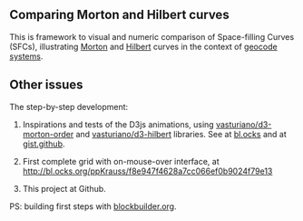 ## Comparing Morton and Hilbert curves
This is framework to visual and numeric comparison of Space-filling Curves (SFCs), illustrating  [Morton](https://en.wikipedia.org/wiki/Z-order_curve) and [Hilbert](https://en.wikipedia.org/wiki/Hilbert_curve) curves in the context of [geocode systems](https://en.wikipedia.org/wiki/Geocode#Geocode_system).

## Other issues
The step-by-step development:

1. Inspirations and tests of the D3js animations,  using   [vasturiano/d3-morton-order](https://github.com/vasturiano/d3-morton-order) and [vasturiano/d3-hilbert](https://github.com/vasturiano/d3-hilbert) libraries.  See at [bl.ocks](http://bl.ocks.org/ppKrauss/raw/03d10beaaa5ad4663cd63e2195ca7404/) and at [gist.github](https://gist.github.com/ppKrauss/03d10beaaa5ad4663cd63e2195ca7404).

2. First  complete grid with on-mouse-over interface, at http://bl.ocks.org/ppKrauss/f8e947f4628a7cc066ef0b9024f79e13

3. This project at Github.

PS: building first steps with [blockbuilder.org](http://blockbuilder.org).





